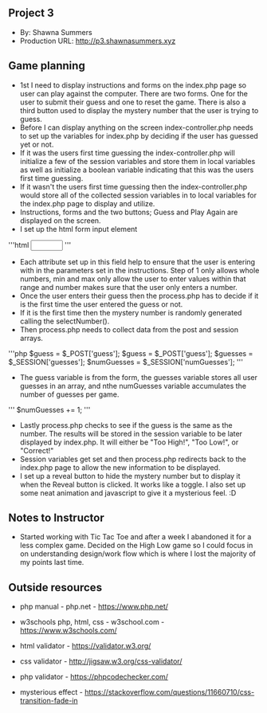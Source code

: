 ## Project 3
+ By: Shawna Summers
+ Production URL: <http://p3.shawnasummers.xyz>


## Game planning
 * 1st I need to display instructions and forms on the index.php page so user can play against the computer.  There are two forms.  One for the user to submit their guess and one to reset the game.  There is also a third button used to display the mystery number that the user is trying to guess.
* Before I can display anything on the screen index-controller.php needs to set up the variables for index.php by deciding if the user has guessed yet or not.
* If it was the users first time guessing the index-controller.php will initialize a few of the session variables and store them in local variables as well as initialize a boolean variable indicating that this was the users first time guessing.
* If it wasn't the users first time guessing then the index-controller.php would store all of the collected session variables in to local variables for the index.php page to display and utilize.
* Instructions, forms and the two buttons; Guess and Play Again are displayed on the screen.
* I set up the html form input element 

'''html
<input type="number" name="guess" step="1" min="0" max="100" required>
''' 

* Each attribute set up in this field help to ensure that the user is entering with in the parameters set in the instructions.  Step of 1 only allows whole numbers, min and max only allow the user to enter values within that range and number makes sure that the user only enters a number.
* Once the user enters their guess then the process.php has to decide if it is the first time the user entered the guess or not.
* If it is the first time then the mystery number is randomly generated calling the selectNumber().
* Then process.php needs to collect data from the post and session arrays.

'''php
$guess = $_POST['guess']; 
$guess = $_POST['guess'];
$guesses = $_SESSION['guesses'];
$numGuesses = $_SESSION['numGuesses'];
'''

* The guess variable is from the form, the guesses variable stores all user guesses in an array, and nthe numGuesses variable accumulates the number of guesses per game.

''' $numGuesses += 1; '''

* Lastly process.php checks to see if the guess is the same as the number.  The results will be stored in the session variable to be later displayed by index.php.  It will either be "Too High!", "Too Low!", or "Correct!"
* Session variables get set and then process.php redirects back to the index.php page to allow the new information to be displayed.
* I set up a reveal button to hide the mystery number but to display it when the Reveal button is clicked.  It works like a toggle.  I also set up some neat animation and javascript to give it a mysterious feel.  :D

## Notes to Instructor
* Started working with Tic Tac Toe and after a week I abandoned it for a less complex game.  Decided on the High Low game so I could focus in on understanding design/work flow which is where I lost the majority of my points last time.

## Outside resources
* php manual - php.net - https://www.php.net/
* w3schools php, html, css - w3school.com - https://www.w3schools.com/
* html validator - https://validator.w3.org/
* css validator - http://jigsaw.w3.org/css-validator/
* php validator - https://phpcodechecker.com/

* mysterious effect - https://stackoverflow.com/questions/11660710/css-transition-fade-in

